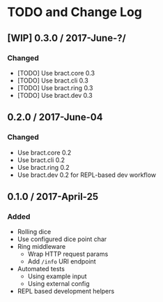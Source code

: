# TODO and Change Log


## [WIP] 0.3.0 / 2017-June-?/
### Changed
- [TODO] Use bract.core 0.3
- [TODO] Use bract.cli  0.3
- [TODO] Use bract.ring 0.3
- [TODO] Use bract.dev  0.3


## 0.2.0 / 2017-June-04
### Changed
- Use bract.core 0.2
- Use bract.cli  0.2
- Use bract.ring 0.2
- Use bract.dev  0.2 for REPL-based dev workflow


## 0.1.0 / 2017-April-25
### Added
- Rolling dice
- Use configured dice point char
- Ring middleware
  - Wrap HTTP request params
  - Add `/info` URI endpoint
- Automated tests
  - Using example input
  - Using external config
- REPL based development helpers
